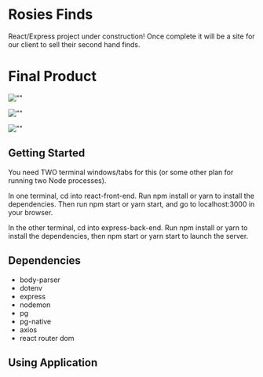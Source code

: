 # Rosies Finds

React/Express project under construction! Once complete it will be a site for our client to sell their second hand finds.

# Final Product

![""]()

![""]()

![""]()

## Getting Started

You need TWO terminal windows/tabs for this (or some other plan for running two Node processes).

In one terminal, cd into react-front-end. Run npm install or yarn to install the dependencies. Then run npm start or yarn start, and go to localhost:3000 in your browser.

In the other terminal, cd into express-back-end. Run npm install or yarn to install the dependencies, then npm start or yarn start to launch the server.

## Dependencies

- body-parser
- dotenv
- express
- nodemon
- pg
- pg-native
- axios
- react router dom

## Using Application


